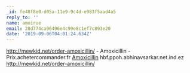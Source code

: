 ```yaml
---
_id: fe48f8e0-d05a-11e9-9c4d-e983f5aad4a5
reply_to: ''
name: amoirue
email: 28d774ca96496e4c99e8c1ef7c893e20
date: '2019-09-06T04:01:24.634Z'
---
```

http://mewkid.net/order-amoxicillin/ - Amoxicillin - Prix.achetercommander.fr <a href="http://mewkid.net/order-amoxicillin/">Amoxicillin</a> hbf.ppoh.abhinavsarkar.net.ind.ez http://mewkid.net/order-amoxicillin/

